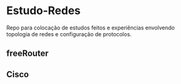 # Estudo-Redes
Repo para colocação de estudos feitos e experiências envolvendo topologia de redes e configuração de protocolos.

## freeRouter

## Cisco 

